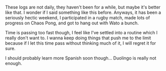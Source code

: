 These logs are not daily, they haven't been for a while, but maybe it's better like that. I wonder if I said something like this before. Anyways, it has been a seriously hectic weekend, I participated in a rugby match, made lots of progress on Chaos Pong, and got to hang out with Wato a bunch.

Time is passing too fast though, I feel like I've settled into a routine which I really don't want to. I wanna keep doing things that push me to the limit because if I let this time pass without thinking much of it, I will regret it for sure. 

I should probably learn more Spanish soon though... Duolingo is really not enough.